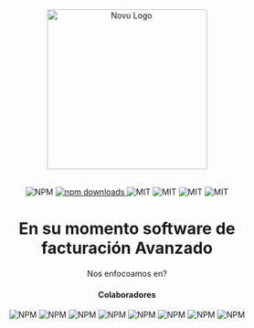 <div align="center">
  <a href="https:/gestoru.cm" target="_blank">
  <picture>
    <source media="(prefers-color-scheme: dark)" srcset="https://github.com/Gestoru/.github/assets/85720891/0fa28aef-d5db-4ad7-b766-fda3cc288ed5">
    <img alt="Novu Logo" src="https://github.com/Gestoru/.github/assets/85720891/0fa28aef-d5db-4ad7-b766-fda3cc288ed5" width="280"/>
  </picture>
  </a>
</div>

<br/>

<p align="center">
    <img src="https://img.shields.io/badge/Laravel-FF2D20?style=for-the-badge&logo=laravel&logoColor=white" alt="NPM">
  <a href="https://www.npmjs.com/package/@novu/node">
    <img src="https://img.shields.io/badge/PHP-777BB4?style=for-the-badge&logo=php&logoColor=white" alt="npm downloads">
  </a>
  <img src="https://img.shields.io/badge/JavaScript-F7DF1E?style=for-the-badge&logo=javascript&logoColor=black" alt="MIT">
   <img src="https://img.shields.io/badge/Notion-000000?style=for-the-badge&logo=notion&logoColor=white" alt="MIT">
  <img src="https://img.shields.io/badge/MySQL-005C84?style=for-the-badge&logo=mysql&logoColor=white" alt="MIT">
  <img src="https://img.shields.io/badge/Figma-F24E1E?style=for-the-badge&logo=figma&logoColor=white" alt="MIT">
</p>

<h1 align="center">En su momento software de facturación Avanzado</h1>

<div align="center">
Nos enfocoamos en?
</div>

<h4 align="center">Colaboradores</h4>
<p align="center">
    <img src="https://img.shields.io/badge/jhony-8A2BE2" alt="NPM">
   <img src="https://img.shields.io/badge/petete el idolo-8A2BE2" alt="NPM">
   <img src="https://img.shields.io/badge/sierra%20legend-8A2BE2" alt="NPM">
   <img src="https://img.shields.io/badge/solo miguel-8A2BE2" alt="NPM">
   <img src="https://img.shields.io/badge/loco eddy-FFFFFF" alt="NPM">
   <img src="https://img.shields.io/badge/higui-8A2BE2" alt="NPM">
  <img src="https://img.shields.io/badge/juan%20ma-8A2BE2" alt="NPM">
    <img src="https://img.shields.io/badge/tuiran-8A2BE2" alt="NPM">
</p>
